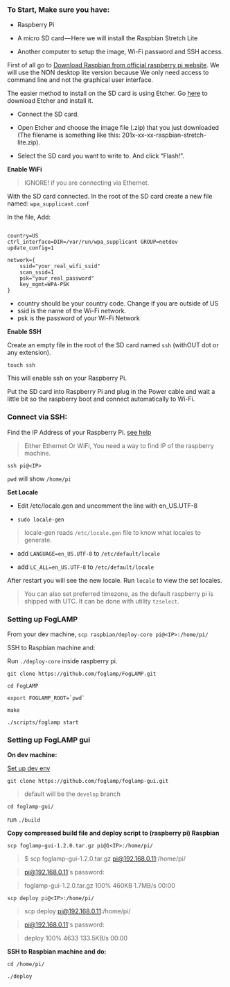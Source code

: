 
### To Start, Make sure you have:

* Raspberry Pi 

* A micro SD card — Here we will install the Raspbian Stretch Lite

* Another computer to setup the image, Wi-Fi password and SSH access.


First of all go to [Download Raspbian from official raspberry pi website](https://www.raspberrypi.org/downloads/raspbian/). We will use the NON desktop lite version because We only need access to command line and not the graphical user interface.

The easier method to install on the SD card is using Etcher. Go [here](https://etcher.io/) to download Etcher and install it. 

* Connect the SD card.

* Open Etcher and choose the image file (.zip) that you just downloaded (The filename is something like this: 201x-xx-xx-raspbian-stretch-lite.zip).

* Select the SD card you want to write to. And click “Flash!”.

**Enable WiFi**

> IGNORE! if you are connecting via Ethernet.

With the SD card connected. In the root of the SD card create a new file named: `wpa_supplicant.conf`

In the file, Add:

```

country=US
ctrl_interface=DIR=/var/run/wpa_supplicant GROUP=netdev
update_config=1

network={
    ssid="your_real_wifi_ssid"
    scan_ssid=1
    psk="your_real_password"
    key_mgmt=WPA-PSK
}

```

* country should be your country code. Change if you are outside of US
* ssid is the name of the Wi-Fi network.
* psk is the password of your Wi-Fi Network

**Enable SSH**

Create an empty file in the root of the SD card named `ssh` (withOUT dot or any extension). 

`touch ssh`

This will enable ssh on your Raspberry Pi.

Put the SD card into Raspberry Pi and plug in the Power cable and wait a little bit so the raspberry boot and connect automatically to Wi-Fi.


### Connect via SSH:

Find the IP Address of your Raspberry Pi. [see help](https://www.raspberrypi.org/documentation/remote-access/ip-address.md)

> Either Ethernet Or WiFi, You need a way to find IP of the raspberry machine.

`ssh pi@<IP>`

`pwd` will show `/home/pi`

**Set Locale**

* Edit /etc/locale.gen and uncomment the line with en_US.UTF-8

* `sudo locale-gen`

> locale-gen reads `/etc/locale.gen` file to know what locales to generate. 

* add `LANGUAGE=en_US.UTF-8` to `/etc/default/locale`

* add `LC_ALL=en_US.UTF-8` to `/etc/default/locale`

After restart you will see the new locale. Run `locale` to view the set locales. 

> You can also set preferred timezone, as the default raspberry pi is shipped with UTC. It can be done with utility `tzselect`.

### Setting up FogLAMP

From your dev machine, `scp raspbian/deploy-core pi@<IP>:/home/pi/`

SSH to Raspbian machine and:

Run `./deploy-core` inside raspberry pi.


```
git clone https://github.com/foglamp/FogLAMP.git

cd FogLAMP

export FOGLAMP_ROOT=`pwd`

make

./scripts/foglamp start
```

### Setting up FogLAMP gui

**On dev machine:**

[Set up dev env](https://github.com/foglamp/foglamp-gui#prerequisites)

`git clone https://github.com/foglamp/foglamp-gui.git` 

> default will be the `develop` branch

`cd foglamp-gui/`

run `./build`

**Copy compressed build file and deploy script to (raspberry pi) Raspbian**

`scp foglamp-gui-1.2.0.tar.gz pi@1<IP>:/home/pi/`

> $ scp foglamp-gui-1.2.0.tar.gz pi@192.168.0.11:/home/pi/

> pi@192.168.0.11's password:

> foglamp-gui-1.2.0.tar.gz    100%  460KB   1.7MB/s   00:00


`scp deploy pi@<IP>:/home/pi/`

> scp deploy pi@192.168.0.11:/home/pi/

> pi@192.168.0.11's password:

> deploy                 100% 4633   133.5KB/s   00:00


**SSH to Raspbian machine and do:**

`cd /home/pi/`

`./deploy`
